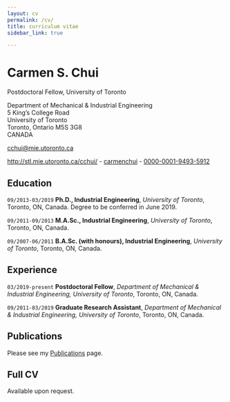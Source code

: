 ```yaml
---
layout: cv
permalink: /cv/
title: curriculum vitae
sidebar_link: true

---
```

# Carmen S. Chui
Postdoctoral Fellow, University of Toronto

Department of Mechanical & Industrial Engineering<br/>
5 King’s College Road<br/>
University of Toronto<br/>
Toronto, Ontario M5S 3G8<br/>
CANADA

<a href="mailto:cchui@mie.utoronto.ca">cchui@mie.utoronto.ca</a>

<div id="webaddress">
  <a href="http://stl.mie.utoronto.ca/cchui/"><i class="fas fa-home"></i> http://stl.mie.utoronto.ca/cchui/</a> - 
  <a href="https://github.com/carmenchui"><i class="fab fa-github"></i> carmenchui</a> - 
  <a href="http://orcid.org/0000-0001-9493-5912"><i class="ai ai-orcid"></i> 0000-0001-9493-5912</a>
</div>

## Education

`09/2013-03/2019`
**Ph.D., Industrial Engineering**, *University of Toronto*, Toronto, ON, Canada.  Degree to be conferred in June 2019.

`09/2011-09/2013`
**M.A.Sc., Industrial Engineering**, *University of Toronto*, Toronto, ON, Canada.

`09/2007-06/2011`
**B.A.Sc. (with honours), Industrial Engineering**, *University of Toronto*, Toronto, ON, Canada.

## Experience

`03/2019-present`
**Postdoctoral Fellow**, *Department of Mechanical & Industrial Engineering, University of Toronto*, Toronto, ON, Canada.

`09/2011-03/2019`
**Graduate Research Assistant**, *Department of Mechanical & Industrial Engineering, University of Toronto*, Toronto, ON, Canada.

## Publications

Please see my [Publications](http://carmenchui.github.io/publications/) page.

## Full CV
Available upon request.